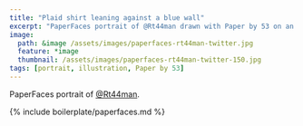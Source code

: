 ```yaml
---
title: "Plaid shirt leaning against a blue wall"
excerpt: "PaperFaces portrait of @Rt44man drawn with Paper by 53 on an iPad."
image: 
  path: &image /assets/images/paperfaces-rt44man-twitter.jpg 
  feature: *image
  thumbnail: /assets/images/paperfaces-rt44man-twitter-150.jpg
tags: [portrait, illustration, Paper by 53]
---
```


PaperFaces portrait of [@Rt44man](http://twitter.com/Rt44man).

{% include boilerplate/paperfaces.md %}
